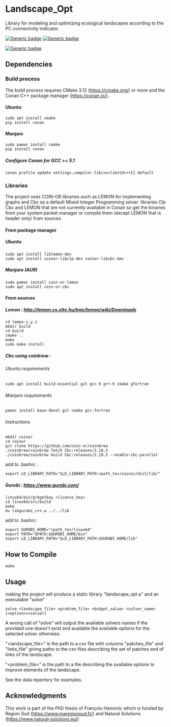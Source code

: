 # Landscape_Opt

Library for modeling and optimizing ecological landscapes according to the PC connectivity indicator.

[![Generic badge](https://img.shields.io/badge/C++-17-blue.svg?style=flat&logo=c%2B%2B)](https://en.cppreference.com/w/cpp/17)
[![Generic badge](https://img.shields.io/badge/CMake-3.12+-blue.svg?style=flat&logo=cmake)](https://cmake.org/cmake/help/latest/release/3.12.html)

[![Generic badge](https://img.shields.io/badge/license-Boost%20Software%20License-blue)](https://www.boost.org/users/license.html)

## Dependencies

### Build process
The build process requires CMake 3.12 (https://cmake.org/) or more and the Conan C++ package manager (https://conan.io/).
#### Ubuntu
    sudo apt install cmake
    pip install conan
#### Manjaro
    sudo pamac install cmake
    pip install conan

##### Configure Conan for GCC >= 5.1
    conan profile update settings.compiler.libcxx=libstdc++11 default

### Libraries
The project uses COIN-OR libraries such as LEMON for implementing graphs and Cbc as a default Mixed Integer Programming solver. libraries Clp Cbc and LEMON that are not currently available in Conan so get the binaries from your system packet manager or compile them (except LEMON that is header only) from sources

#### From package manager
##### Ubuntu
    sudo apt install liblemon-dev
    sudo apt install coinor-libclp-dev coinor-libcbc-dev
##### Manjaro (AUR)
    sudo pamac install coin-or-lemon
    sudo apt install coin-or-cbc

#### From sources
##### Lemon : http://lemon.cs.elte.hu/trac/lemon/wiki/Downloads
    cd lemon-x.y.z
    mkdir build
    cd build
    cmake ..
    make
    sudo make install

##### Cbc using coinbrew :
###### Ubuntu requirements
    sudo apt install build-essential git gcc-9 g++-9 cmake gfortran
###### Manjaro requirements
    pamac install base-devel git cmake gcc-fortran

###### Instructions
    mkdir coinor
    cd coinor
    git clone https://github.com/coin-or/coinbrew
    ./coinbrew/coinbrew fetch Cbc:releases/2.10.5
    ./coinbrew/coinbrew build Cbc:releases/2.10.5 --enable-cbc-parallel

add to .bashrc :

    export LD_LIBRARY_PATH="$LD_LIBRARY_PATH:<path_to>/coinor/dist/lib/"

##### Gurobi : https://www.gurobi.com/
    linux64/bin/grbgetkey <licence_key>
    cd linux64/src/build
    make
    mv libgurobi_c++.a ../../lib

add to .bashrc:

    export GUROBI_HOME="<path_to>/linux64"
    export PATH="$PATH:$GUROBI_HOME/bin"
    export LD_LIBRARY_PATH="$LD_LIBRARY_PATH:$GUROBI_HOME/lib"


## How to Compile
    make

## Usage
making the project will produce a static library "llandscape_opt.a" and an executable "solve"

    solve <landscape_file> <problem_file> <budget_value> <solver_name> [<option>=<value>]

A wrong call of "solve" will output the available solvers names if the provided one doesn't exist and available the available options for the selected solver otherwise.

"<landscape_file>" is the path to a csv file with columns "patches_file" and "links_file" giving paths to the csv files describing the set of patches and of links of the landscape.

"<problem_file>" is the path to a file describing the available options to improve elements of the landscape.

See the data repertory for examples.

## Acknowledgments
This work is part of the PhD thesis of François Hamonic which is funded by Region Sud (https://www.maregionsud.fr/) and Natural Solutions (https://www.natural-solutions.eu/)
